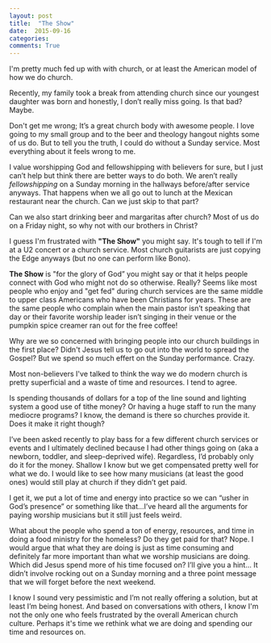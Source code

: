 ```yaml
---
layout: post
title:  "The Show"
date:  2015-09-16
categories:
comments: True
---
```



I'm pretty much fed up with with church, or at least the American model of how we do church.

Recently, my family took a break from attending church since our youngest daughter was born and honestly, I don’t really miss going. Is that bad? Maybe.

Don't get me wrong; It’s a great church body with awesome people. I love going to my small group and to the beer and theology hangout nights some of us do. But to tell you the truth, I could do without a Sunday service. Most everything about it feels wrong to me.

I value worshipping God and fellowshipping with believers for sure, but I just can’t help but think there are better ways to do both. We aren’t really *fellowshipping* on a Sunday morning in the hallways before/after service anyways. That happens when we all go out to lunch at the Mexican restaurant near the church. Can we just skip to that part? 

Can we also start drinking beer and margaritas after church? Most of us do on a Friday night, so why not with our brothers in Christ?

I guess I'm frustrated with **"The Show"** you might say. It's tough to tell if I'm at a U2 concert or a church service. Most church guitarists are just copying the Edge anyways (but no one can perform like Bono).

**The Show** is "for the glory of God” you might say or that it helps people connect with God who might not do so otherwise. Really? Seems like most people who enjoy and "get fed" during church services are the same middle to upper class Americans who have been Christians for years. These are the same people who complain when the main pastor isn’t speaking that day or their favorite worship leader isn’t singing in their venue or the pumpkin spice creamer ran out for the free coffee!

Why are we so concerned with bringing people into our church buildings in the first place? Didn't Jesus tell us to go out into the world to spread the Gospel? But we spend so much effert on the Sunday performance. Crazy.

Most non-believers I've talked to think the way we do modern church is pretty superficial and a waste of time and resources. I tend to agree.

Is spending thousands of dollars for a top of the line sound and lighting system a good use of tithe money? Or having a huge staff to run the many mediocre programs? I know, the demand is there so churches provide it. Does it make it right though?

I’ve been asked recently to play bass for a few different church services or events and I ultimately declined because I had other things going on (aka a newborn, toddler, and sleep-deprived wife). Regardless, I’d probably only do it for the money. Shallow I know but we get compensated pretty well for what we do. I would like to see how many musicians (at least the good ones) would still play at church if they didn’t get paid.

I get it, we put a lot of time and energy into practice so we can “usher in God’s presence” or something like that…I’ve heard all the arguments for paying worship musicians but it still just feels weird. 

What about the people who spend a ton of energy, resources, and time in doing a food ministry for the homeless? Do they get paid for that? Nope. I would argue that what they are doing is just as time consuming and definitely far more important than what we worship musicians are doing. Which did Jesus spend more of his time focused on? I’ll give you a hint... It didn’t involve rocking out on a Sunday morning and a three point message that we will forget before the next weekend.

I know I sound very pessimistic and I’m not really offering a solution, but at least I’m being honest. And based on conversations with others, I know I'm not the only one who feels frustrated by the overall American church culture. Perhaps it's time we rethink what we are doing and spending our time and resources on.